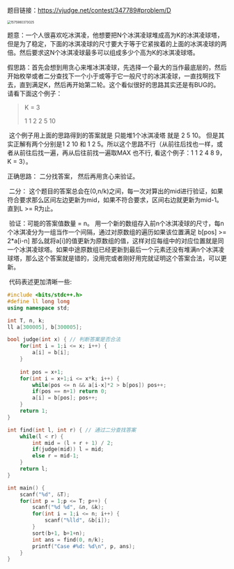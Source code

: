 题目链接：https://vjudge.net/contest/347789#problem/D

<img src="/Users/gongzhaorui/Desktop/1575980373025.jpg" alt="1575980373025" style="zoom:50%;" />

​		题意：一个人很喜欢吃冰淇凌，他想要把N个冰淇凌球堆成高为K的冰淇凌球塔，但是为了稳定，下面的冰淇凌球的尺寸要大于等于它紧挨着的上面的冰淇凌球的两倍。然后要求这N个冰淇凌球最多可以组成多少个高为K的冰淇凌球塔。

​		假思路：首先会想到用贪心来堆冰淇凌球，先选择一个最大的当作最底层的，然后开始枚举或者二分查找下一个小于或等于它一般尺寸的冰淇凌球，一直找啊找下去，直到满足K，然后再开始第二轮。这个看似很好的思路其实还是有BUG的。 请看下面这个例子：

> K = 3
>
> 1	1	2	2	5	10

​		这个例子用上面的思路得到的答案就是 只能堆1个冰淇凌塔 就是 2 5 10。 但是其实正解有两个分别是1 2 10 和 1 2 5。所以这个思路不行（从前往后找也一样，或者从前往后找一遍，再从后往前找一遍取MAX 也不行, 看这个例子：1 1 2 4 8 9，K = 3）。



正确思路： 二分找答案， 然后再用贪心来验证。

​		二分： 这个题目的答案总会在(0,n/k)之间，每一次对算出的mid进行验证，如果符合要求那么区间左边更新为mid，如果不符合要求，区间右边就更新为mid-1。直到L >= R为止。

​		验证：可能的答案值数量 = n。   用一个新的数组存入前n个冰淇凌球的尺寸，每n个冰淇凌分为一组当作一个间隔，通过对原数组的遍历如果该位置满足 b[pos] >= 2*a[i-n] 那么就将a[i]的值更新为原数组的值，这样对应每组中的对应位置就是同一个冰淇凌球塔。如果中途原数组已经更新到最后一个元素还没有堆满n个冰淇凌球塔，那么这个答案就是错的，没用完或者刚好用完就证明这个答案合法，可以更新。

​		代码表述更加清晰一些:

```cpp
#include <bits/stdc++.h>
#define ll long long
using namespace std;

int T, n, k;
ll a[300005], b[300005];

bool judge(int x) { // 判断答案是否合法
	for(int i = 1;i <= x; i++) {
		a[i] = b[i];
	}
	
	int pos = x+1;
	for(int i = x+1;i <= x*k; i++) {
		while(pos <= n && a[i-x]*2 > b[pos]) pos++;
		if(pos == n+1) return 0;
		a[i] = b[pos]; pos++;
	}
	return 1;
}

int find(int l, int r) { // 通过二分查找答案
	while(l < r) {
		int mid = (l + r + 1) / 2;
		if(judge(mid)) l = mid;
		else r = mid-1;
	}
	return l;
}

int main() {
	scanf("%d", &T);
	for(int p = 1;p <= T; p++) {
		scanf("%d %d", &n, &k);
		for(int i = 1;i <= n; i++) {
			scanf("%lld", &b[i]);
		}
		sort(b+1, b+1+n);
		int ans = find(0, n/k);
		printf("Case #%d: %d\n", p, ans);
	}
}
```

